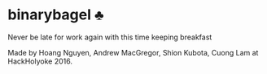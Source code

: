 # binarybagel :clubs:

Never be late for work again with this time keeping breakfast

Made by Hoang Nguyen, Andrew MacGregor, Shion Kubota, Cuong Lam at HackHolyoke 2016. 
